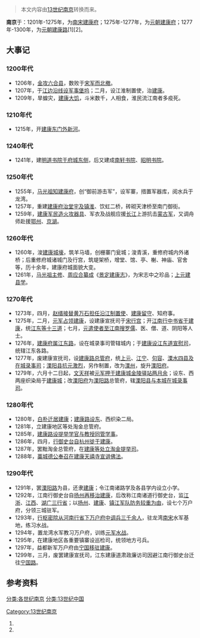 > 本文内容由[13世纪南京](https://zh.wikipedia.org/wiki/13世纪南京)转换而来。


**南京**于：1201年-1275年，为[南宋](../Page/南宋.md "wikilink")[建康府](https://zh.wikipedia.org/wiki/建康府 "wikilink")；1275年-1277年，为[元朝](../Page/元朝.md "wikilink")[建康府](https://zh.wikipedia.org/wiki/建康府 "wikilink")；1277年-1300年，为[元朝](../Page/元朝.md "wikilink")[建康路](https://zh.wikipedia.org/wiki/建康路_\(元朝\) "wikilink")\[1\]\[2\]。

## 大事记

### 1200年代

  - 1206年，[金攻](../Page/金朝.md "wikilink")[六合县](../Page/六合县.md "wikilink")，数败于[宋军而北撤](../Page/宋朝.md "wikilink")。
  - 1207年，于[江边沿线设军事堡坞](../Page/长江.md "wikilink")；二月，设江淮制置使，治[建康](https://zh.wikipedia.org/wiki/建康府 "wikilink")。
  - 1209年，旱蝗灾，[建康大饥](https://zh.wikipedia.org/wiki/建康府 "wikilink")，斗米数千，人相食，淮民流江南者多疫死。

### 1210年代

  - 1215年，开[建康东门外新河](https://zh.wikipedia.org/wiki/建康府 "wikilink")。

### 1240年代

  - 1241年，建[明道书院于府城东侧](https://zh.wikipedia.org/wiki/明道书院 "wikilink")，后又建成[南轩书院](https://zh.wikipedia.org/wiki/南轩书院 "wikilink")、[昭明书院](https://zh.wikipedia.org/wiki/昭明书院 "wikilink")。

### 1250年代

  - 1255年，[马光祖知](https://zh.wikipedia.org/wiki/马光祖 "wikilink")[建康府](https://zh.wikipedia.org/wiki/建康府 "wikilink")，创“御前游击军”，设军寨，措置军器库，阅水兵于龙湾。
  - 1257年，重建[建康府治堂宇及镇淮](https://zh.wikipedia.org/wiki/建康府 "wikilink")、饮虹二桥，砖砌天津桥至南门御街。
  - 1259年，[建康军民造火攻器具](https://zh.wikipedia.org/wiki/建康府 "wikilink")、军衣及战舰应援[长江](../Page/长江.md "wikilink")上游抗击[蒙古军](https://zh.wikipedia.org/wiki/蒙古 "wikilink")，又调舟师赴援[鄂州](https://zh.wikipedia.org/wiki/鄂州 "wikilink")、[京湖](https://zh.wikipedia.org/wiki/京湖 "wikilink")。

### 1260年代

  - 1260年，浚[建康城壕](https://zh.wikipedia.org/wiki/建康府 "wikilink")，筑羊马墙，创栅寨门瓮城；浚青溪，重修府城内外诸桥；后重修府城诸城门及行宫，筑堤架桥，增堂、馆、亭、榭、神庙、官舍等，历十余年，建康府城面貌大变。
  - 1261年，[马光祖主修](https://zh.wikipedia.org/wiki/马光祖 "wikilink")、[周应合纂成](https://zh.wikipedia.org/wiki/周应合 "wikilink")《[景定建康志](https://zh.wikipedia.org/wiki/景定建康志 "wikilink")》，为宋志中之珍品；[上元建县学](https://zh.wikipedia.org/wiki/上元县 "wikilink")。

### 1270年代

  - 1273年，四月，[赵缙接替](https://zh.wikipedia.org/wiki/赵缙 "wikilink")[黄万石担任沿江制置使](https://zh.wikipedia.org/wiki/黄万石 "wikilink")、[建康留守](https://zh.wikipedia.org/wiki/建康府 "wikilink")、知府事。
  - 1275年，二月，[元军占领](../Page/元朝.md "wikilink")[建康](https://zh.wikipedia.org/wiki/建康府 "wikilink")，设建康宣抚司于[宋行宫](../Page/宋朝.md "wikilink")；开[江南行中书省于](https://zh.wikipedia.org/wiki/江南行中书省 "wikilink")[建康](https://zh.wikipedia.org/wiki/建康府 "wikilink")，统[江东等十三道](https://zh.wikipedia.org/wiki/江东道 "wikilink")；七月，[元遣使者至江南搜罗儒](../Page/元朝.md "wikilink")、医、僧、道、阴阳等人士。
  - 1276年，[建康府属](https://zh.wikipedia.org/wiki/建康府 "wikilink")[江东路](https://zh.wikipedia.org/wiki/江东路 "wikilink")，设在城录事司管辖城内；于[建康设江东道宣慰司](https://zh.wikipedia.org/wiki/建康府 "wikilink")，统辖江东各路。
  - 1277年，废建康宣抚司，设[建康路总管府](https://zh.wikipedia.org/wiki/建康路_\(元朝\) "wikilink")，统[上元](https://zh.wikipedia.org/wiki/上元县 "wikilink")、[江宁](../Page/江宁县.md "wikilink")、[句容](https://zh.wikipedia.org/wiki/句容县 "wikilink")、[溧水四县及在城录事司](../Page/溧水县.md "wikilink")；[溧阳县抗元激烈](https://zh.wikipedia.org/wiki/溧阳县 "wikilink")，另作制置，改为[溧州](../Page/溧州.md "wikilink")，旋升[溧阳府](../Page/溧阳府.md "wikilink")。
  - 1279年，六月十二日起，[文天祥](../Page/文天祥.md "wikilink")被[元军押于](../Page/元朝.md "wikilink")[建康城金陵驿站两月余](https://zh.wikipedia.org/wiki/建康 "wikilink")；设东、西两座织染局于[建康城](https://zh.wikipedia.org/wiki/建康 "wikilink")；改[溧阳府](../Page/溧阳府.md "wikilink")为[溧阳路](../Page/溧阳路.md "wikilink")总管府，辖[溧阳县与本城在城录事司](https://zh.wikipedia.org/wiki/溧阳县 "wikilink")。

### 1280年代

  - 1280年，[白朴迁居](https://zh.wikipedia.org/wiki/白朴 "wikilink")[建康](https://zh.wikipedia.org/wiki/建康路_\(元朝\) "wikilink")；[建康路设东](https://zh.wikipedia.org/wiki/建康路_\(元朝\) "wikilink")、西织染二局。
  - 1281年，立建康地区等处淘金总管府。
  - 1285年，[建康路设提举学官与教授同管学事](https://zh.wikipedia.org/wiki/建康路_\(元朝\) "wikilink")。
  - 1286年，四月，[行御史台自](https://zh.wikipedia.org/wiki/行御史台 "wikilink")[杭州徙于](https://zh.wikipedia.org/wiki/杭州 "wikilink")[建康](https://zh.wikipedia.org/wiki/建康路_\(元朝\) "wikilink")。
  - 1287年，罢黜淘金总管府，在[建康等处立淘金提举司](https://zh.wikipedia.org/wiki/建康路_\(元朝\) "wikilink")。
  - 1288年，[藁城德公奉召在](https://zh.wikipedia.org/wiki/藁城 "wikilink")[建康](https://zh.wikipedia.org/wiki/建康路_\(元朝\) "wikilink")[天禧寺宣讲佛法](https://zh.wikipedia.org/wiki/天禧寺 "wikilink")。

### 1290年代

  - 1291年，罢[溧阳路](../Page/溧阳路.md "wikilink")为县，还隶[建康](https://zh.wikipedia.org/wiki/建康路_\(元朝\) "wikilink")；令江南诸路学及各县学内设立小学。
  - 1292年，江南行御史台自[扬州再移治](https://zh.wikipedia.org/wiki/扬州 "wikilink")[建康](https://zh.wikipedia.org/wiki/建康路_\(元朝\) "wikilink")，后改称江南诸道行御史台，监[江浙](https://zh.wikipedia.org/wiki/江浙行省 "wikilink")、[江西](https://zh.wikipedia.org/wiki/江西行省 "wikilink")、[湖广三行省](https://zh.wikipedia.org/wiki/湖广行省 "wikilink")；以[扬州](https://zh.wikipedia.org/wiki/扬州 "wikilink")、[建康](https://zh.wikipedia.org/wiki/建康 "wikilink")、[镇江军队防务较重为由](https://zh.wikipedia.org/wiki/镇江 "wikilink")，设七个万户府，分领三城驻军。
  - 1293年，[行枢密院从](https://zh.wikipedia.org/wiki/行枢密院 "wikilink")[河南行省下万户府中调兵三千余人](https://zh.wikipedia.org/wiki/河南行省 "wikilink")，驻龙湾[南宋](../Page/南宋.md "wikilink")水军基地，练习水战。
  - 1294年，置龙湾水军教习万户府，训练[元军水战](../Page/元朝.md "wikilink")。
  - 1295年，在建康地区各重要镇寨设巡检司，统领地方弓兵。
  - 1297年，益都新军万户府由[宁国移驻](https://zh.wikipedia.org/wiki/宁国路 "wikilink")[建康](https://zh.wikipedia.org/wiki/建康路_\(元朝\) "wikilink")。
  - 1299年，三月，废罢建康宣抚司，江东建康道肃政廉访司因避江南行御史台迁往[宁国路](https://zh.wikipedia.org/wiki/宁国路 "wikilink")。

## 参考资料

[分类:各世纪南京](https://zh.wikipedia.org/wiki/分类:各世纪南京 "wikilink") [分类:13世纪中国](https://zh.wikipedia.org/wiki/分类:13世纪中国 "wikilink")

[Category:13世纪南京](https://zh.wikipedia.org/wiki/Category:13世纪南京 "wikilink")

1.
2.